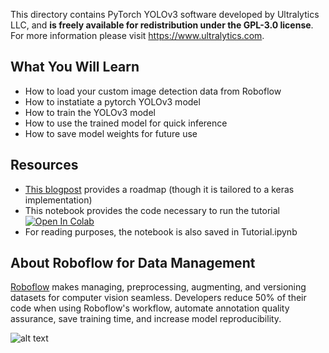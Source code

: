 This directory contains PyTorch YOLOv3 software developed by Ultralytics LLC, and **is freely available for redistribution under the GPL-3.0 license**. For more information please visit https://www.ultralytics.com.

## What You Will Learn

* How to load your custom image detection data from Roboflow
* How to instatiate a pytorch YOLOv3 model
* How to train the YOLOv3 model
* How to use the trained model for quick inference
* How to save model weights for future use

## Resources 

* [This blogpost](https://blog.roboflow.ai/training-a-yolov3-object-detection-model-with-a-custom-dataset/) provides a roadmap (though it is tailored to a keras implementation)
* This notebook provides the code necessary to run the tutorial [![Open In Colab](https://colab.research.google.com/assets/colab-badge.svg)](https://colab.research.google.com/drive/1ntAL_zI68xfvZ4uCSAF6XT27g0U4mZbW#scrollTo=VHS_o3KGIyXm)
* For reading purposes, the notebook is also saved in Tutorial.ipynb


## About Roboflow for Data Management

[Roboflow](https://roboflow.ai) makes managing, preprocessing, augmenting, and versioning datasets for computer vision seamless.
Developers reduce 50% of their code when using Roboflow's workflow, automate annotation quality assurance, save training time, and increase model reproducibility.

![alt text](https://i.imgur.com/WHFqYSJ.png)
